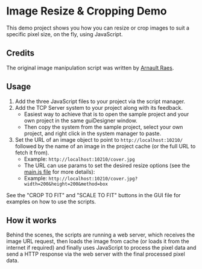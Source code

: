 # Image Resize & Cropping Demo
This demo project shows you how you can resize or crop images to suit a specific pixel size, on the fly, using JavaScript.

## Credits
The original image manipulation script was written by [Arnault Raes](http://www.arnaultraes.com/CF/).

## Usage
1. Add the three JavaScript files to your project via the script manager.
1. Add the TCP Server system to your project along with its feedback.
	- Easiest way to achieve that is to open the sample project and your own project in the same guiDesigner window.
	- Then copy the system from the sample project, select your own project, and right click in the system manager to paste.
1. Set the URL of an image object to point to `http://localhost:10210/` followed by the name of an image in the project cache (or the full URL to fetch it from).
	- Example: `http://localhost:10210/cover.jpg`
	- The URL can use params to set the desired resize options (see the [main.js file](https://github.com/CommandFusion/DemoUserInterfaces/blob/master/ImageResize/main.js#L9) for more details):
	- Example: `http://localhost:10210/cover.jpg?width=200&height=200&method=box`

See the "CROP TO FIT" and "SCALE TO FIT" buttons in the GUI file for examples on how to use the scripts.

## How it works
Behind the scenes, the scripts are running a web server, which receives the image URL request, then loads the image from cache (or loads it from the internet if required) and finally uses JavaScript to process the pixel data and send a HTTP response via the web server with the final processed pixel data.